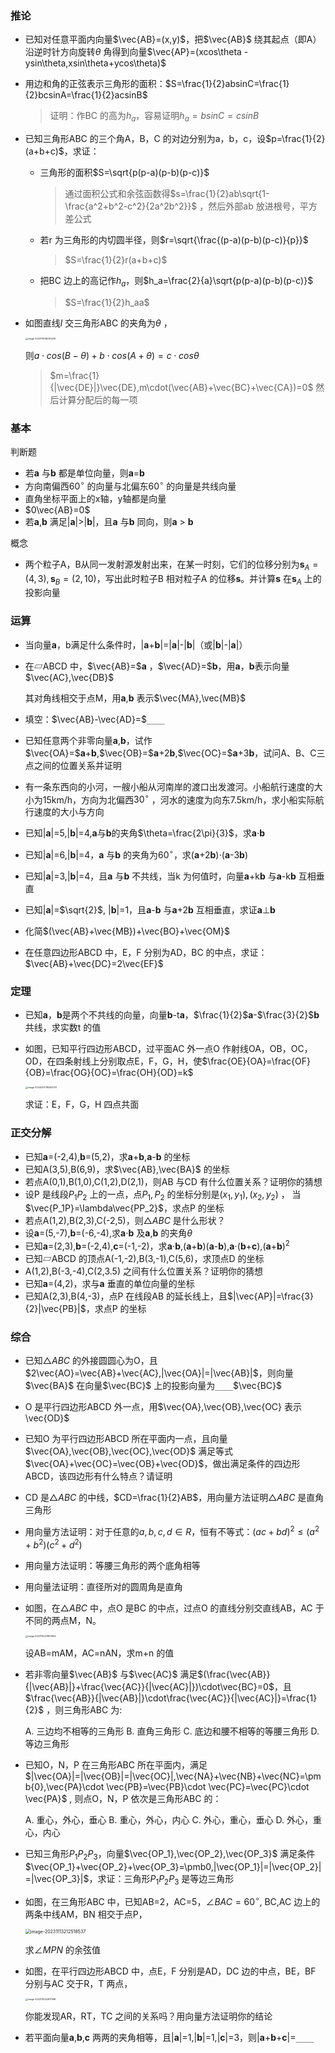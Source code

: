 ### 推论

- 已知对任意平面内向量$\vec{AB}=(x,y)$，把$\vec{AB}$ 绕其起点（即A）沿逆时针方向旋转$\theta$ 角得到向量$\vec{AP}=(xcos\theta -ysin\theta,xsin\theta+ycos\theta)$ 

- 用边和角的正弦表示三角形的面积：$S=\frac{1}{2}absinC=\frac{1}{2}bcsinA=\frac{1}{2}acsinB$

  > 证明：作BC 的高为$h_a$，容易证明$h_a=bsinC=csinB$
  
- 已知三角形ABC 的三个角A，B，C 的对边分别为a，b，c，设$p=\frac{1}{2}(a+b+c)$，求证：

  - 三角形的面积$S=\sqrt{p(p-a)(p-b)(p-c)}$

    > 通过面积公式和余弦函数得$s=\frac{1}{2}ab\sqrt{1-\frac{a^2+b^2-c^2}{2a^2b^2}}$ ，然后外部ab 放进根号，平方差公式

  - 若r 为三角形的内切圆半径，则$r=\sqrt{\frac{(p-a)(p-b)(p-c)}{p}}$

    > $S=\frac{1}{2}r(a+b+c)$

  - 把BC 边上的高记作$h_a$，则$h_a=\frac{2}{a}\sqrt{p(p-a)(p-b)(p-c)}$

    > $S=\frac{1}{2}h_aa$

- 如图直线$l$ 交三角形ABC 的夹角为$\theta$ ，

  <img src="image-20231114165304215.png" alt="image-20231114165304215" style="zoom:25%;" />

  则$a\cdot cos(B-\theta)+b\cdot cos(A+\theta)=c\cdot cos\theta$

  > $m=\frac{1}{|\vec{DE}|}\vec{DE},m\cdot(\vec{AB}+\vec{BC}+\vec{CA})=0$ 然后计算分配后的每一项

### 基本

判断题

- 若**a** 与**b** 都是单位向量，则**a**=**b**
- 方向南偏西$60^\circ$ 的向量与北偏东$60^\circ$ 的向量是共线向量
- 直角坐标平面上的x轴，y轴都是向量
- $0\vec{AB}=0$
- 若**a**,**b** 满足|**a**|>|**b**|，且**a** 与**b** 同向，则**a** > **b**

概念

- 两个粒子A，B从同一发射源发射出来，在某一时刻，它们的位移分别为$\pmb s_A=(4,3),\pmb s_B=(2,10)$，写出此时粒子B 相对粒子A 的位移**s**。并计算**s** 在$\pmb s_A$ 上的投影向量



### 运算

- 当向量**a**，b满足什么条件时，|**a**+**b**|=|**a**|-|**b**|（或|**b**|-|**a**|）

- 在▱ABCD 中，$\vec{AB}=$**a** ，$\vec{AD}=$**b**，用**a**，**b**表示向量$\vec{AC},\vec{DB}$

  其对角线相交于点M，用**a**,**b** 表示$\vec{MA},\vec{MB}$

- 填空：$\vec{AB}-\vec{AD}=$`____`

- 已知任意两个非零向量**a**,**b**，试作$\vec{OA}=$**a**+**b**,$\vec{OB}=$**a**+2**b**,$\vec{OC}=$**a**+3**b**，试问A、B、C三点之间的位置关系并证明

- 有一条东西向的小河，一艘小船从河南岸的渡口出发渡河。小船航行速度的大小为15km/h，方向为北偏西$30^\circ$ ，河水的速度为向东7.5km/h，求小船实际航行速度的大小与方向

- 已知|**a**|=5,|**b**|=4,**a**与**b**的夹角$\theta=\frac{2\pi}{3}$，求**a**$\cdot$**b**

- 已知|**a**|=6,|**b**|=4，**a** 与**b** 的夹角为$60^\circ$，求(**a**+2**b**)$\cdot$(**a**-3**b**)

- 已知|**a**|=3,|**b**|=4，且**a** 与**b** 不共线，当k 为何值时，向量**a**+k**b** 与**a**-k**b** 互相垂直

- 已知|**a**|=$\sqrt{2}$, |**b**|=1，且**a**-**b** 与**a**+2**b** 互相垂直，求证**a**$\perp$**b**

- 化简$(\vec{AB}+\vec{MB})+\vec{BO}+\vec{OM}$

- 在任意四边形ABCD 中，E，F 分别为AD，BC 的中点，求证：$\vec{AB}+\vec{DC}=2\vec{EF}$



### 定理

- 已知**a**，**b**是两个不共线的向量，向量**b**-t**a**，$\frac{1}{2}$**a**-$\frac{3}{2}$**b** 共线，求实数t 的值

- 如图，已知平行四边形ABCD，过平面AC 外一点O 作射线OA，OB，OC，OD，在四条射线上分别取点E，F，G，H，使$\frac{OE}{OA}=\frac{OF}{OB}=\frac{OG}{OC}=\frac{OH}{OD}=k$

  <img src="image-20240307185553751.png" alt="image-20240307185553751" style="zoom:25%;" />

  求证：E，F，G，H 四点共面



### 正交分解

- 已知**a**=(-2,4),**b**=(5,2)，求**a**+**b**,**a**-**b** 的坐标
- 已知A(3,5),B(6,9)，求$\vec{AB},\vec{BA}$ 的坐标
- 若点A(0,1),B(1,0),C(1,2),D(2,1)，则AB 与CD 有什么位置关系？证明你的猜想
- 设P 是线段$P_1P_2$ 上的一点，点$P_1,P_2$ 的坐标分别是$(x_1,y_1),(x_2,y_2)$ ， 当$\vec{P_1P}=\lambda\vec{PP_2}$，求点P 的坐标
- 若点A(1,2),B(2,3),C(-2,5)，则$\triangle ABC$ 是什么形状？
- 设**a**=(5,-7),**b**=(-6,-4),求**a**$\cdot$**b** 及**a**,**b** 的夹角$\theta$
- 已知**a**=(2,3),**b**=(-2,4),**c**=(-1,-2)，求**a**$\cdot$**b**,(**a**+**b**)(**a**-**b**),**a**$\cdot$(**b**+**c**),(**a**+**b**)$^2$
- 已知▱ABCD 的顶点A(-1,-2),B(3,-1),C(5,6)，求顶点D 的坐标
- A(1,2),B(-3,-4),C(2,3.5) 之间有什么位置关系？证明你的猜想
- 已知**a**=(4,2)，求与**a** 垂直的单位向量的坐标
- 已知A(2,3),B(4,-3)，点P 在线段AB 的延长线上，且$|\vec{AP}|=\frac{3}{2}|\vec{PB}|$，求点P 的坐标

### 综合

- 已知$\triangle ABC$ 的外接圆圆心为O，且$2\vec{AO}=\vec{AB}+\vec{AC},|\vec{OA}|=|\vec{AB}|$，则向量$\vec{BA}$ 在向量$\vec{BC}$ 上的投影向量为`____`$\vec{BC}$ 

- O 是平行四边形ABCD 外一点，用$\vec{OA},\vec{OB},\vec{OC} 表示\vec{OD}$

- 已知O 为平行四边形ABCD 所在平面内一点，且向量$\vec{OA},\vec{OB},\vec{OC},\vec{OD}$ 满足等式$\vec{OA}+\vec{OC}=\vec{OB}+\vec{OD}$，做出满足条件的四边形ABCD，该四边形有什么特点？请证明 

- CD 是$\triangle ABC$ 的中线，$CD=\frac{1}{2}AB$，用向量方法证明$\triangle ABC$ 是直角三角形

- 用向量方法证明：对于任意的$a,b,c,d\in R$，恒有不等式：$(ac+bd)^2\le(a^2+b^2)(c^2+d^2)$

- 用向量方法证明：等腰三角形的两个底角相等

- 用向量法证明：直径所对的圆周角是直角

- 如图，在$\triangle ABC$ 中，点O 是BC 的中点，过点O 的直线分别交直线AB，AC 于不同的两点M，N。

  <img src="image-20231112231831804.png" alt="image-20231112231831804" style="zoom:25%;" />

  设AB=mAM，AC=nAN，求m+n 的值

- 若非零向量$\vec{AB}$ 与$\vec{AC}$ 满足$(\frac{\vec{AB}}{|\vec{AB}|}+\frac{\vec{AC}}{|\vec{AC}|})\cdot\vec{BC}=0$，且$\frac{\vec{AB}}{|\vec{AB}|}\cdot\frac{\vec{AC}}{|\vec{AC}|}=\frac{1}{2}$ ，则三角形ABC 为:

  A. 三边均不相等的三角形  B. 直角三角形  C. 底边和腰不相等的等腰三角形  D. 等边三角形

- 已知O，N，P 在三角形ABC 所在平面内，满足$|\vec{OA}|=|\vec{OB}|=|\vec{OC}|,\vec{NA}+\vec{NB}+\vec{NC}=\pmb{0},\vec{PA}\cdot \vec{PB}=\vec{PB}\cdot \vec{PC}=\vec{PC}\cdot \vec{PA}$ , 则点O，N，P 依次是三角形ABC 的：

  A. 重心，外心，垂心    B. 重心，外心，内心    C. 外心，重心，垂心    D. 外心，重心，内心

- 已知三角形$P_1P_2P_3$，向量$\vec{OP_1},\vec{OP_2},\vec{OP_3}$ 满足条件$\vec{OP_1}+\vec{OP_2}+\vec{OP_3}=\pmb0,|\vec{OP_1}|=|\vec{OP_2}|=|\vec{OP_3}|$，求证：三角形$P_1P_2P_3$ 是等边三角形

- 如图，在三角形ABC 中，已知AB=2，AC=5，$\angle BAC=60^\circ$, BC,AC 边上的两条中线AM，BN 相交于点P，

  <img src="image-20231113212518537.png" alt="image-20231113212518537" style="zoom:50%;" />

  求$\angle MPN$ 的余弦值
  
- 如图，在平行四边形ABCD 中，点E，F 分别是AD，DC 边的中点，BE，BF 分别与AC 交于R，T 两点，

  <img src="image-20231114142817588.png" alt="image-20231114142817588" style="zoom:25%;" />

  你能发现AR，RT，TC 之间的关系吗？用向量方法证明你的结论

- 若平面向量**a**,**b**,**c** 两两的夹角相等，且|**a**|=1,|**b**|=1,|**c**|=3，则|**a**+**b**+**c**|=`____`



